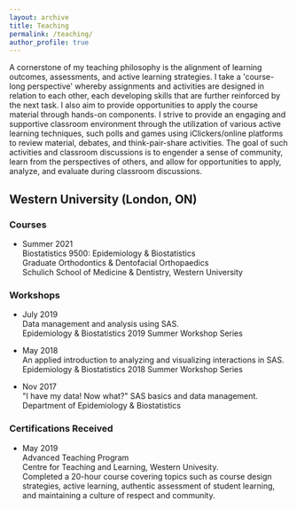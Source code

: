 ```yaml
---
layout: archive
title: Teaching
permalink: /teaching/
author_profile: true
---
```


A cornerstone of my teaching philosophy is the alignment of learning outcomes, assessments, and active learning strategies. I take a 'course-long perspective' whereby assignments and activities are designed in relation to each other, each developing skills that are further reinforced by the next task. I also aim to provide opportunities to apply the course material through hands-on components. I strive to provide an engaging and supportive classroom environment through the utilization of various active learning techniques, such polls and games using iClickers/online platforms to review material, debates, and think-pair-share activities. The goal of such activities and classroom discussions is to engender a sense of community, learn from the perspectives of others, and allow for opportunities to apply, analyze, and evaluate during classroom discussions.  


## Western University (London, ON)

### Courses
* Summer 2021 <br> 
  Biostatistics 9500: Epidemiology & Biostatistics <br> 
	Graduate Orthodontics & Dentofacial Orthopaedics <br> 
	Schulich School of Medicine & Dentistry, Western University <br>    

### Workshops
* July 2019 <br> 
  Data management and analysis using SAS. <br> 
  Epidemiology & Biostatistics 2019 Summer Workshop Series
  
* May 2018 <br> 
  An applied introduction to analyzing and visualizing interactions in SAS. <br> 
  Epidemiology & Biostatistics 2018 Summer Workshop Series
  
* Nov 2017 <br> 
  "I have my data! Now what?" SAS basics and data management. <br> 
  Department of Epidemiology & Biostatistics <br>
  
  
### Certifications Received
* May 2019 <br> 
  Advanced Teaching Program <br> 
  Centre for Teaching and Learning, Western Univesity. <br> 
  Completed a 20-hour course covering topics such as course design strategies, active learning, authentic assessment of student learning, and maintaining a culture of respect and community. 
